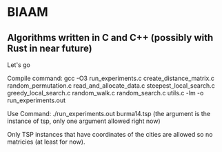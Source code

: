 # BIAAM

## Algorithms written in C and C++ (possibly with Rust in near future)
Let's go 

Compile command:
gcc -O3 run_experiments.c create_distance_matrix.c random_permutation.c read_and_allocate_data.c steepest_local_search.c greedy_local_search.c random_walk.c random_search.c utils.c -lm -o run_experiments.out


Use Command:
./run_experiments.out burma14.tsp (the argument is the instance of tsp, only one argument allowed right now)


Only TSP instances that have coordinates of the cities are allowed so no matricies (at least for now).

